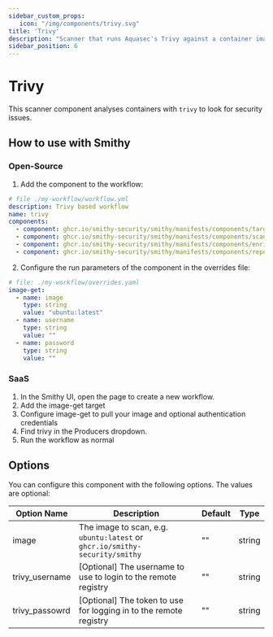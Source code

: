 ```yaml
---
sidebar_custom_props:
   icon: "/img/components/trivy.svg"
title: 'Trivy'
description: "Scanner that runs Aquasec's Trivy against a container image."
sidebar_position: 6
---
```


# Trivy

This scanner component analyses containers with `trivy` to look for security
issues.

## How to use with Smithy

### Open-Source

1. Add the component to the workflow:

```yaml
# file ./my-workflow/workflow.yml
description: Trivy based workflow
name: trivy
components:
  - component: ghcr.io/smithy-security/smithy/manifests/components/targets/image-get:v1.1.16
  - component: ghcr.io/smithy-security/smithy/manifests/components/scanners/trivy:v1.2.4
  - component: ghcr.io/smithy-security/smithy/manifests/components/enrichers/custom-annotation:v0.1.2
  - component: ghcr.io/smithy-security/smithy/manifests/components/reporters/json-logger:v1.0.2

```

2. Configure the run parameters of the component in the overrides file:

```yaml
# file: ./my-workflow/overrides.yaml
image-get:
  - name: image
    type: string
    value: "ubuntu:latest"
  - name: username
    type: string
    value: ""
  - name: password
    type: string
    value: ""
```

### SaaS

1. In the Smithy UI, open the page to create a new workflow.
2. Add the image-get target
3. Configure image-get to pull your image and optional authentication
   credentials
4. Find trivy in the Producers dropdown.
5. Run the workflow as normal

## Options

You can configure this component with the following options. The values are
optional:

| Option Name     | Description                                                                 | Default | Type   |
|-----------------|-----------------------------------------------------------------------------|---------|--------|
| image           | The image to scan, e.g. `ubuntu:latest` or `ghcr.io/smithy-security/smithy` | ""      | string |
| trivy\_username | \[Optional] The username to use to login to the remote registry             | ""      | string |
| trivy\_passowrd | \[Optional] The token to use for logging in to the remote registry          | ""      | string |
